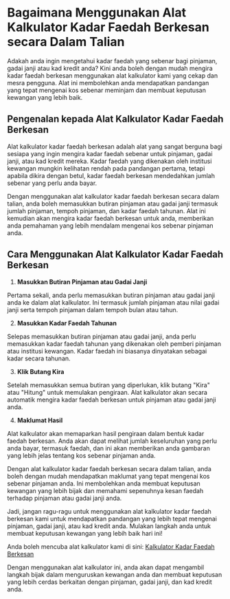 Bagaimana Menggunakan Alat Kalkulator Kadar Faedah Berkesan secara Dalam Talian
===============================================================================

Adakah anda ingin mengetahui kadar faedah yang sebenar bagi pinjaman, gadai janji atau kad kredit anda? Kini anda boleh dengan mudah mengira kadar faedah berkesan menggunakan alat kalkulator kami yang cekap dan mesra pengguna. Alat ini membolehkan anda mendapatkan pandangan yang tepat mengenai kos sebenar meminjam dan membuat keputusan kewangan yang lebih baik.

Pengenalan kepada Alat Kalkulator Kadar Faedah Berkesan
-------------------------------------------------------

Alat kalkulator kadar faedah berkesan adalah alat yang sangat berguna bagi sesiapa yang ingin mengira kadar faedah sebenar untuk pinjaman, gadai janji, atau kad kredit mereka. Kadar faedah yang dikenakan oleh institusi kewangan mungkin kelihatan rendah pada pandangan pertama, tetapi apabila dikira dengan betul, kadar faedah berkesan mendedahkan jumlah sebenar yang perlu anda bayar.

Dengan menggunakan alat kalkulator kadar faedah berkesan secara dalam talian, anda boleh memasukkan butiran pinjaman atau gadai janji termasuk jumlah pinjaman, tempoh pinjaman, dan kadar faedah tahunan. Alat ini kemudian akan mengira kadar faedah berkesan untuk anda, memberikan anda pemahaman yang lebih mendalam mengenai kos sebenar pinjaman anda.

Cara Menggunakan Alat Kalkulator Kadar Faedah Berkesan
------------------------------------------------------

1. **Masukkan Butiran Pinjaman atau Gadai Janji**

Pertama sekali, anda perlu memasukkan butiran pinjaman atau gadai janji anda ke dalam alat kalkulator. Ini termasuk jumlah pinjaman atau nilai gadai janji serta tempoh pinjaman dalam tempoh bulan atau tahun.

2. **Masukkan Kadar Faedah Tahunan**

Selepas memasukkan butiran pinjaman atau gadai janji, anda perlu memasukkan kadar faedah tahunan yang dikenakan oleh pemberi pinjaman atau institusi kewangan. Kadar faedah ini biasanya dinyatakan sebagai kadar secara tahunan.

3. **Klik Butang Kira**

Setelah memasukkan semua butiran yang diperlukan, klik butang "Kira" atau "Hitung" untuk memulakan pengiraan. Alat kalkulator akan secara automatik mengira kadar faedah berkesan untuk pinjaman atau gadai janji anda.

4. **Maklumat Hasil**

Alat kalkulator akan memaparkan hasil pengiraan dalam bentuk kadar faedah berkesan. Anda akan dapat melihat jumlah keseluruhan yang perlu anda bayar, termasuk faedah, dan ini akan memberikan anda gambaran yang lebih jelas tentang kos sebenar pinjaman anda.

Dengan alat kalkulator kadar faedah berkesan secara dalam talian, anda boleh dengan mudah mendapatkan maklumat yang tepat mengenai kos sebenar pinjaman anda. Ini membolehkan anda membuat keputusan kewangan yang lebih bijak dan memahami sepenuhnya kesan faedah terhadap pinjaman atau gadai janji anda.

Jadi, jangan ragu-ragu untuk menggunakan alat kalkulator kadar faedah berkesan kami untuk mendapatkan pandangan yang lebih tepat mengenai pinjaman, gadai janji, atau kad kredit anda. Mulakan langkah anda untuk membuat keputusan kewangan yang lebih baik hari ini!

Anda boleh mencuba alat kalkulator kami di sini: [Kalkulator Kadar Faedah Berkesan](https://www.onlinecalculatorsfree.com/ms/financial/effective-interest-rate-calculator.html)

Dengan menggunakan alat kalkulator ini, anda akan dapat mengambil langkah bijak dalam menguruskan kewangan anda dan membuat keputusan yang lebih cerdas berkaitan dengan pinjaman, gadai janji, dan kad kredit anda.
